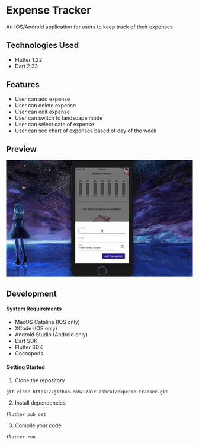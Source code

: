 # Expense Tracker

An IOS/Android application for users to keep track of their expenses

## Technologies Used

- Flutter 1.22
- Dart 2.33

## Features

- User can add expense
- User can delete expense
- User can edit expense
- User can switch to landscape mode
- User can select date of expense
- User can see chart of expenses based of day of the week

## Preview

<p align="center">
  <img src="./doc-images/expense-tracker.gif" alt="Preview image of expense tracker app">
</p>

## Development

#### System Requirements

- MacOS Catalina (IOS only)
- XCode (IOS only)
- Android Studio (Android only)
- Dart SDK
- Flutter SDK
- Cocoapods

#### Getting Started

1. Clone the repository
  ```shell
  git clone https://github.com/uzair-ashraf/expense-tracker.git
  ```

2. Install dependencies
  ```shell
  flutter pub get
  ```

3. Compile your code
  ```shell
  flutter run
  ```
